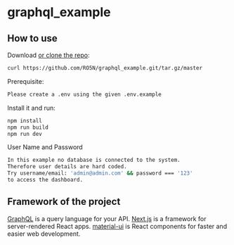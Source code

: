 # graphql_example

## How to use

Download [or clone the repo](https://github.com/RO5N/graphql_example.git):

```sh
curl https://github.com/RO5N/graphql_example.git/tar.gz/master
```

Prerequisite:

```sh
Please create a .env using the given .env.example
```

Install it and run:

```sh
npm install
npm run build
npm run dev
```

User Name and Password

```sh
In this example no database is connected to the system.
Therefore user details are hard coded.
Try username/email: 'admin@admin.com' && password === '123'
to access the dashboard.
```

## Framework of the project

[GraphQL](https://graphql.org) is a query language
for your API.
[Next.js](https://github.com/zeit/next.js) is a framework for server-rendered React apps.
[material-ui](https://material-ui.com/) is React components for
faster and easier web development.
